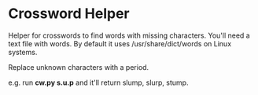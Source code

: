 # Crossword Helper
Helper for crosswords to find words with missing characters. You'll need a text
file with words. By default it uses /usr/share/dict/words on Linux systems.

Replace unknown characters with a period.

e.g. run **cw.py s.u.p** and it'll return slump, slurp, stump.
